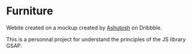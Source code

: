# Furniture

Webite created on a mockup created by [Ashutosh](https://dribbble.com/ashutoshnirwan) on Dribbble.


This is a personnal project for understand the principles of the JS library GSAP. 